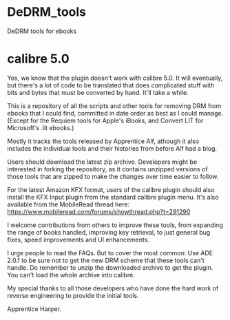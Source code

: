 # DeDRM_tools
DeDRM tools for ebooks

# calibre 5.0

Yes, we know that the plugin doesn't work with calibre 5.0. It will eventually, but there's a lot of code to be translated that does complicated stuff with bits and bytes that must be converted by hand. It'll take a while.


This is a repository of all the scripts and other tools for removing DRM from ebooks that I could find, committed in date order as best as I could manage. (Except for the Requiem tools for Apple's iBooks, and Convert LIT for Microsoft's .lit ebooks.)

Mostly it tracks the tools released by Apprentice Alf, athough it also includes the individual tools and their histories from before Alf had a blog.

Users should download the latest zip archive.
Developers might be interested in forking the repository, as it contains unzipped versions of those tools that are zipped to make the changes over time easier to follow.

For the latest Amazon KFX format, users of the calibre plugin should also install the KFX Input plugin from the standard calibre plugin menu. It's also available from the MobileRead thread here: https://www.mobileread.com/forums/showthread.php?t=291290

I welcome contributions from others to improve these tools, from expanding the range of books handled, improving key retrieval,  to just general bug fixes, speed improvements and UI enhancements.

I urge people to read the FAQs. But to cover the most common: Use ADE 2.0.1 to be sure not to get the new DRM scheme that these tools can't handle. Do remember to unzip the downloaded archive to get the plugin. You can't load the whole archive into calibre.

My special thanks to all those developers who have done the hard work of reverse engineering to provide the initial tools.

Apprentice Harper.
